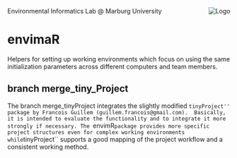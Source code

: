 <img src="https://avatars0.githubusercontent.com/u/44788932?s=200&v=4" align="right" title="Logo">
Environmental Informatics Lab @ Marburg University

# envimaR
Helpers for setting up working environments which focus on using the same 
initialization parameters across different computers and team members. 

## branch merge_tiny_Project

The branch merge_tinyProject integrates the slightly modified ``tinyProject'' package by Francois Guillem (guillem.francois@gmail.com).  Basically, it is intended to evaluate the functionality and to integrate it more strongly if necessary. The ``envimR`` package provides more specific project structures even for complex working environments while ``tinyProject`` supports a good mapping of the project workflow and a consistent working method. 




